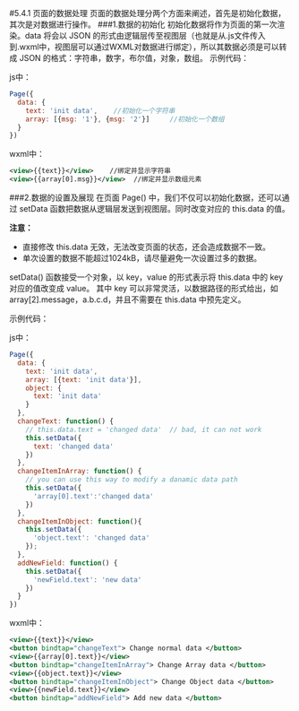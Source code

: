 #5.4.1 页面的数据处理
页面的数据处理分两个方面来阐述，首先是初始化数据，其次是对数据进行操作。
###1.数据的初始化
初始化数据将作为页面的第一次渲染。data 将会以 JSON 的形式由逻辑层传至视图层（也就是从.js文件传入到.wxml中，视图层可以通过WXML对数据进行绑定），所以其数据必须是可以转成 JSON 的格式：字符串，数字，布尔值，对象，数组。
示例代码：

js中：
```js
Page({
  data: {
    text: 'init data',    //初始化一个字符串
    array: [{msg: '1'}, {msg: '2'}]     //初始化一个数组
  }
})
```
wxml中：
```xml
<view>{{text}}</view>    //绑定并显示字符串
<view>{{array[0].msg}}</view>  //绑定并显示数组元素
```


###2.数据的设置及展现
在页面 Page() 中，我们不仅可以初始化数据，还可以通过 setData 函数把数据从逻辑层发送到视图层。同时改变对应的 this.data 的值。

**注意：**
* 直接修改 this.data 无效，无法改变页面的状态，还会造成数据不一致。
* 单次设置的数据不能超过1024kB，请尽量避免一次设置过多的数据。

setData() 函数接受一个对象，以 key，value 的形式表示将 this.data 中的 key 对应的值改变成 value。
其中 key 可以非常灵活，以数据路径的形式给出，如 array[2].message，a.b.c.d，并且不需要在 this.data 中预先定义。

示例代码：

js中：
```js
Page({
  data: {
    text: 'init data',
    array: [{text: 'init data'}],
    object: {
      text: 'init data'
    }
  },
  changeText: function() {
    // this.data.text = 'changed data'  // bad, it can not work
    this.setData({
      text: 'changed data'
    })
  },
  changeItemInArray: function() {
    // you can use this way to modify a danamic data path
    this.setData({
      'array[0].text':'changed data'
    })
  },
  changeItemInObject: function(){
    this.setData({
      'object.text': 'changed data'
    });
  },
  addNewField: function() {
    this.setData({
      'newField.text': 'new data'
    })
  }
})
```
wxml中：
```xml
<view>{{text}}</view>
<button bindtap="changeText"> Change normal data </button>
<view>{{array[0].text}}</view>
<button bindtap="changeItemInArray"> Change Array data </button>
<view>{{object.text}}</view>
<button bindtap="changeItemInObject"> Change Object data </button>
<view>{{newField.text}}</view>
<button bindtap="addNewField"> Add new data </button>
```







